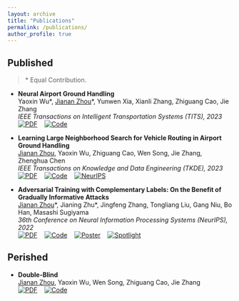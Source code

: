 ```yaml
---
layout: archive
title: "Publications"
permalink: /publications/
author_profile: true
---
```


<!-- {% if author.googlescholar %}
  You can also find my articles on <u><a href="{{author.googlescholar}}">my Google Scholar profile</a>.</u>
{% endif %} -->

## Published

> \* Equal Contribution.

* **Neural Airport Ground Handling** \
   Yaoxin Wu\*, <u>Jianan Zhou</u>\*, Yunwen Xia, Xianli Zhang, Zhiguang Cao, Jie Zhang \
   *IEEE Transactions on Intelligent Transportation Systems (TITS), 2023* \
   [![PDF](https://img.shields.io/badge/Download-TBA-brightgreen.svg)]()&nbsp;&nbsp;&nbsp;&nbsp;[![Code](https://img.shields.io/badge/GitHub-Code-blue.svg)](https://github.com/RoyalSkye/AGH)
   
* **Learning Large Neighborhood Search for Vehicle Routing in Airport Ground Handling** \
   <u>Jianan Zhou</u>, Yaoxin Wu, Zhiguang Cao, Wen Song, Jie Zhang, Zhenghua Chen \
   *IEEE Transactions on Knowledge and Data Engineering (TKDE), 2023* \
   [![PDF](https://img.shields.io/badge/Download-PDF-brightgreen.svg)](https://arxiv.org/abs/2302.13797)&nbsp;&nbsp;&nbsp;&nbsp;[![Code](https://img.shields.io/badge/GitHub-Code-blue.svg)](https://github.com/RoyalSkye/AGH)&nbsp;&nbsp;&nbsp;&nbsp;[![NeurIPS](https://img.shields.io/badge/NeurIPS-PDF-brightgreen.svg)](https://openreview.net/forum?id=IaM7U4J-w3c)

* **Adversarial Training with Complementary Labels: On the Benefit of Gradually Informative Attacks** \
   <u>Jianan Zhou</u>\*, Jianing Zhu\*, Jingfeng Zhang, Tongliang Liu, Gang Niu, Bo Han, Masashi Sugiyama \
   *36th Conference on Neural Information Processing Systems (NeurIPS), 2022* \
   [![PDF](https://img.shields.io/badge/Download-PDF-brightgreen.svg)](https://openreview.net/forum?id=s7SukMH7ie9)&nbsp;&nbsp;&nbsp;&nbsp;[![Code](https://img.shields.io/badge/GitHub-Code-blue.svg)](https://github.com/RoyalSkye/ATCL)&nbsp;&nbsp;&nbsp;&nbsp;[![Poster](https://img.shields.io/badge/NeurIPS-Poster-yellow.svg)](https://neurips.cc/virtual/2022/poster/55084)&nbsp;&nbsp;&nbsp;&nbsp;[![Spotlight](https://img.shields.io/badge/NeurIPS-Spotlight-red.svg)](https://nips.cc/virtual/2022/spotlight/65260)

## Perished

* **Double-Blind** \
   <u>Jianan Zhou</u>, Yaoxin Wu, Wen Song, Zhiguang Cao, Jie Zhang \
   [![PDF](https://img.shields.io/badge/Download-Null-brightgreen.svg)]()&nbsp;&nbsp;&nbsp;&nbsp;[![Code](https://img.shields.io/badge/GitHub-Null-blue.svg)]()

